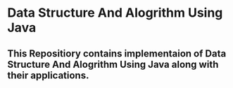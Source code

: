 # Data Structure And Alogrithm Using Java
## This Repositiory contains implementaion of Data Structure And Alogrithm Using Java along with their applications.
